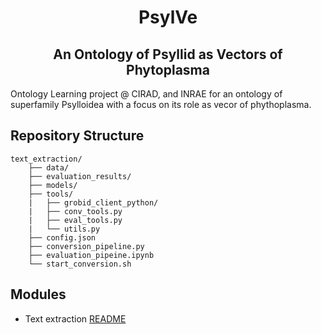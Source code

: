 <h1 align="center">PsylVe</h1>
<h2 align="center">An Ontology of Psyllid as Vectors of Phytoplasma</h2>

Ontology Learning project @ CIRAD, and INRAE for an ontology of superfamily Psylloidea with a focus on its role as vecor of phythoplasma.

## Repository Structure

    text_extraction/
        ├── data/
        ├── evaluation_results/
        ├── models/
        ├── tools/
        |   ├── grobid_client_python/
        |   ├── conv_tools.py
        |   ├── eval_tools.py
        |   └── utils.py
        ├── config.json
        ├── conversion_pipeline.py
        ├── evaluation_pipeine.ipynb
        └── start_conversion.sh


## Modules
- Text extraction [README](https://github.com/e-lubrini/PsylVe/blob/main/pdf2txt/README.md)
